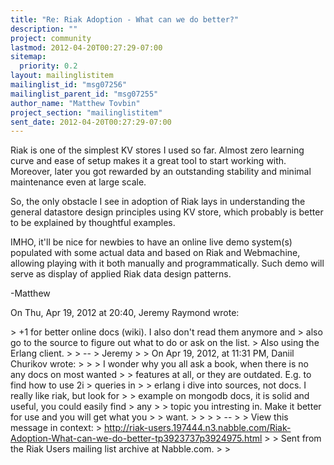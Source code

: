 ```yaml
---
title: "Re: Riak Adoption - What can we do better?"
description: ""
project: community
lastmod: 2012-04-20T00:27:29-07:00
sitemap:
  priority: 0.2
layout: mailinglistitem
mailinglist_id: "msg07256"
mailinglist_parent_id: "msg07255"
author_name: "Matthew Tovbin"
project_section: "mailinglistitem"
sent_date: 2012-04-20T00:27:29-07:00
---
```



Riak is one of the simplest KV stores I used so far. Almost zero learning
curve
and ease of setup makes it a great tool to start working with. Moreover,
later you
got rewarded by an outstanding stability and minimal maintenance even at
large
scale.

So, the only obstacle I see in adoption of Riak lays in understanding the
general
datastore design principles using KV store, which probably is better to be
explained by thoughtful examples.

IMHO, it'll be nice for newbies to have an online live demo system(s)
populated
with some actual data and based on Riak  and
Webmachine,
allowing playing
with
it both manually and programmatically.
Such demo will serve as display of applied Riak data design patterns.


-Matthew

On Thu, Apr 19, 2012 at 20:40, Jeremy Raymond  wrote:

&gt; +1 for better online docs (wiki). I also don't read them anymore and
&gt; also go to the source to figure out what to do or ask on the list.
&gt; Also using the Erlang client.
&gt;
&gt; --
&gt; Jeremy
&gt;
&gt; On Apr 19, 2012, at 11:31 PM, Daniil Churikov  wrote:
&gt;
&gt; &gt; I wonder why you all ask a book, when there is no any docs on most wanted
&gt; &gt; features at all, or they are outdated. E.g. to find how to use 2i
&gt; queries in
&gt; &gt; erlang i dive into sources, not docs. I really like riak, but look for
&gt; &gt; example on mongodb docs, it is solid and useful, you could easily find
&gt; any
&gt; &gt; topic you intresting in. Make it better for use and you will get what you
&gt; &gt; want.
&gt; &gt;
&gt; &gt; --
&gt; &gt; View this message in context:
&gt; http://riak-users.197444.n3.nabble.com/Riak-Adoption-What-can-we-do-better-tp3923737p3924975.html
&gt; &gt; Sent from the Riak Users mailing list archive at Nabble.com.
&gt; &gt;


